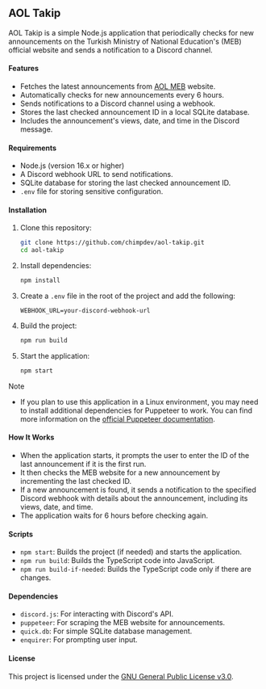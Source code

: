 ## AOL Takip

AOL Takip is a simple Node.js application that periodically checks for new announcements on the Turkish Ministry of National Education's (MEB) official website and sends a notification to a Discord channel.

#### Features

- Fetches the latest announcements from [AOL MEB](https://aol.meb.gov.tr/www/onemli-duyuru/icerik/) website.
- Automatically checks for new announcements every 6 hours.
- Sends notifications to a Discord channel using a webhook.
- Stores the last checked announcement ID in a local SQLite database.
- Includes the announcement's views, date, and time in the Discord message.

#### Requirements

- Node.js (version 16.x or higher)
- A Discord webhook URL to send notifications.
- SQLite database for storing the last checked announcement ID.
- `.env` file for storing sensitive configuration.

#### Installation

1. Clone this repository:

   ```bash
   git clone https://github.com/chimpdev/aol-takip.git
   cd aol-takip
   ```

2. Install dependencies:

   ```bash
   npm install
   ```

3. Create a `.env` file in the root of the project and add the following:

   ```env
   WEBHOOK_URL=your-discord-webhook-url
   ```

4. Build the project:

   ```bash
   npm run build
   ```

5. Start the application:

   ```bash
   npm start
   ```

> [!NOTE]
> - If you plan to use this application in a Linux environment, you may need to install additional dependencies for Puppeteer to work. You can find more information on the [official Puppeteer documentation](https://pptr.dev/troubleshooting#chrome-doesnt-launch-on-linux).

#### How It Works

- When the application starts, it prompts the user to enter the ID of the last announcement if it is the first run.
- It then checks the MEB website for a new announcement by incrementing the last checked ID.
- If a new announcement is found, it sends a notification to the specified Discord webhook with details about the announcement, including its views, date, and time.
- The application waits for 6 hours before checking again.

#### Scripts

- `npm start`: Builds the project (if needed) and starts the application.
- `npm run build`: Builds the TypeScript code into JavaScript.
- `npm run build-if-needed`: Builds the TypeScript code only if there are changes.

#### Dependencies

- `discord.js`: For interacting with Discord's API.
- `puppeteer`: For scraping the MEB website for announcements.
- `quick.db`: For simple SQLite database management.
- `enquirer`: For prompting user input.

#### License

This project is licensed under the [GNU General Public License v3.0](LICENSE).